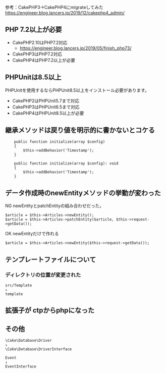 
参考：CakePHP3→CakePHP4にmigrateしてみた
https://engineer.blog.lancers.jp/2019/12/cakephp4_admin/

## PHP 7.2以上が必要

- CakePHP2.10はPHP7.2対応
  - https://engineer.blog.lancers.jp/2019/05/finish_php73/
- CakePHP3はPHP7.2対応
- CakePHP4はPHP7.2以上が必要

## PHPUnitは8.5以上

PHPUnitを使用するならPHPUnit8.5以上をインストール必要があります。

- CakePHP2はPHPUnit5.7まで対応
- CakePHP3はPHPUnit6.5まで対応
- CakePHP4はPHPUnit8.5以上が必要

## 継承メソッドは戻り値を明示的に書かないとコケる
```
    public function initialize(array $config)
    {
        $this->addBehavior('Timestamp');
    }
```
```
    public function initialize(array $config): void
    {
        $this->addBehavior('Timestamp');
    }
```

## データ作成時のnewEntityメソッドの挙動が変わった

NG newEntityとpatchEntityの組み合わせだった。
```
$article = $this->Articles->newEntity();
$article = $this->Articles->patchEntity($article, $this->request->getData());
```
OK newEntityだけで作れる
```
$article = $this->Articles->newEntity($this->request->getData());
```

## テンプレートファイルについて

### ディレクトリの位置が変更された

```
src/Template
↓
template
```

## 拡張子が ctpからphpになった

## その他

```
\Cake\Database\Driver
↓
\Cake\Database\DriverInterface
```
```
Event
↓
EventInterface
```
